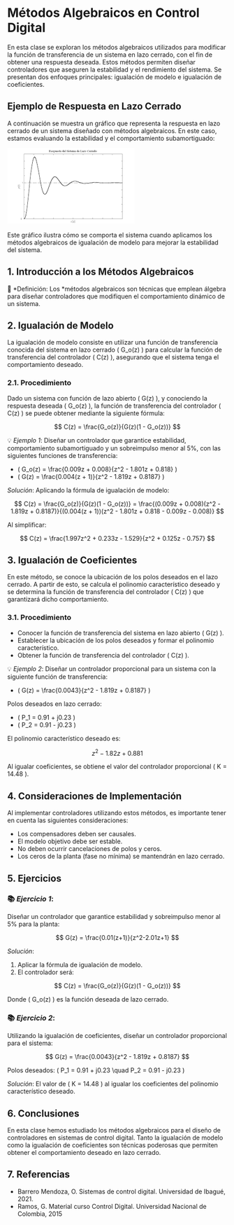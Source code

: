 # Métodos Algebraicos en Control Digital

En esta clase se exploran los métodos algebraicos utilizados para modificar la función de transferencia de un sistema en lazo cerrado, con el fin de obtener una respuesta deseada. Estos métodos permiten diseñar controladores que aseguren la estabilidad y el rendimiento del sistema. Se presentan dos enfoques principales: igualación de modelo e igualación de coeficientes.

## Ejemplo de Respuesta en Lazo Cerrado

A continuación se muestra un gráfico que representa la respuesta en lazo cerrado de un sistema diseñado con métodos algebraicos. En este caso, estamos evaluando la estabilidad y el comportamiento subamortiguado:

![Respuesta en Lazo Cerrado](respuesta_lazo_cerrado.png)

Este gráfico ilustra cómo se comporta el sistema cuando aplicamos los métodos algebraicos de igualación de modelo para mejorar la estabilidad del sistema.

## 1. Introducción a los Métodos Algebraicos

🔑 *Definición: Los *métodos algebraicos son técnicas que emplean álgebra para diseñar controladores que modifiquen el comportamiento dinámico de un sistema.

## 2. Igualación de Modelo

La igualación de modelo consiste en utilizar una función de transferencia conocida del sistema en lazo cerrado \( G_o(z) \) para calcular la función de transferencia del controlador \( C(z) \), asegurando que el sistema tenga el comportamiento deseado.

### 2.1. Procedimiento

Dado un sistema con función de lazo abierto \( G(z) \), y conociendo la respuesta deseada \( G_o(z) \), la función de transferencia del controlador \( C(z) \) se puede obtener mediante la siguiente fórmula:

$$
C(z) = \frac{G_o(z)}{G(z)(1 - G_o(z))}
$$

💡 *Ejemplo 1*:
Diseñar un controlador que garantice estabilidad, comportamiento subamortiguado y un sobreimpulso menor al 5%, con las siguientes funciones de transferencia:

- \( G_o(z) = \frac{0.009z + 0.008}{z^2 - 1.801z + 0.818} \)
- \( G(z) = \frac{0.004(z + 1)}{z^2 - 1.819z + 0.8187} \)

*Solución*:
Aplicando la fórmula de igualación de modelo:

$$
C(z) = \frac{G_o(z)}{G(z)(1 - G_o(z))} = \frac{(0.009z + 0.008)(z^2 - 1.819z + 0.8187)}{(0.004(z + 1))(z^2 - 1.801z + 0.818 - 0.009z - 0.008)}
$$

Al simplificar:

$$
C(z) = \frac{1.997z^2 + 0.233z - 1.529}{z^2 + 0.125z - 0.757}
$$

## 3. Igualación de Coeficientes

En este método, se conoce la ubicación de los polos deseados en el lazo cerrado. A partir de esto, se calcula el polinomio característico deseado y se determina la función de transferencia del controlador \( C(z) \) que garantizará dicho comportamiento.

### 3.1. Procedimiento

- Conocer la función de transferencia del sistema en lazo abierto \( G(z) \).
- Establecer la ubicación de los polos deseados y formar el polinomio característico.
- Obtener la función de transferencia del controlador \( C(z) \).

💡 *Ejemplo 2*:
Diseñar un controlador proporcional para un sistema con la siguiente función de transferencia:

- \( G(z) = \frac{0.0043}{z^2 - 1.819z + 0.8187} \)

Polos deseados en lazo cerrado:
- \( P_1 = 0.91 + j0.23 \)
- \( P_2 = 0.91 - j0.23 \)

El polinomio característico deseado es:

$$
z^2 - 1.82z + 0.881
$$

Al igualar coeficientes, se obtiene el valor del controlador proporcional \( K = 14.48 \).

## 4. Consideraciones de Implementación

Al implementar controladores utilizando estos métodos, es importante tener en cuenta las siguientes consideraciones:
- Los compensadores deben ser causales.
- El modelo objetivo debe ser estable.
- No deben ocurrir cancelaciones de polos y ceros.
- Los ceros de la planta (fase no mínima) se mantendrán en lazo cerrado.

## 5. Ejercicios

### 📚 *Ejercicio 1*:
Diseñar un controlador que garantice estabilidad y sobreimpulso menor al 5% para la planta:

$$
G(z) = \frac{0.01(z+1)}{z^2-2.01z+1}
$$

*Solución*:
1. Aplicar la fórmula de igualación de modelo.
2. El controlador será:

$$
C(z) = \frac{G_o(z)}{G(z)(1 - G_o(z))}
$$

Donde \( G_o(z) \) es la función deseada de lazo cerrado.

### 📚 *Ejercicio 2*:
Utilizando la igualación de coeficientes, diseñar un controlador proporcional para el sistema:

$$
G(z) = \frac{0.0043}{z^2 - 1.819z + 0.8187}
$$

Polos deseados:
\( P_1 = 0.91 + j0.23 \quad P_2 = 0.91 - j0.23 \)

*Solución*:
El valor de \( K = 14.48 \) al igualar los coeficientes del polinomio característico deseado.

## 6. Conclusiones

En esta clase hemos estudiado los métodos algebraicos para el diseño de controladores en sistemas de control digital. Tanto la igualación de modelo como la igualación de coeficientes son técnicas poderosas que permiten obtener el comportamiento deseado en lazo cerrado.

## 7. Referencias

- Barrero Mendoza, O. Sistemas de control digital. Universidad de Ibagué, 2021.
- Ramos, G. Material curso Control Digital. Universidad Nacional de Colombia, 2015
